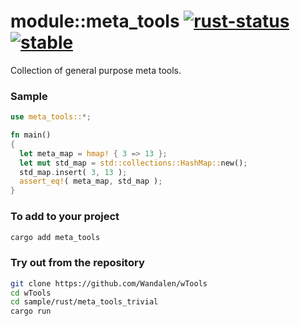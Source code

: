# module::meta_tools [![rust-status](https://github.com/Wandalen/wTools/actions/workflows/ToolsRustPush.yml/badge.svg)](https://github.com/Wandalen/wTools/actions/workflows/ToolsRustPush.yml) [![stable](https://img.shields.io/badge/stability-stable-brightgreen.svg)](https://github.com/emersion/stability-badges#stable)

Collection of general purpose meta tools.

### Sample

```rust
use meta_tools::*;

fn main()
{
  let meta_map = hmap! { 3 => 13 };
  let mut std_map = std::collections::HashMap::new();
  std_map.insert( 3, 13 );
  assert_eq!( meta_map, std_map );
}
```

<!-- qqq for Rust dev : please write --> <!-- aaa : done -->

### To add to your project

```sh
cargo add meta_tools
```

### Try out from the repository

```sh
git clone https://github.com/Wandalen/wTools
cd wTools
cd sample/rust/meta_tools_trivial
cargo run
```
